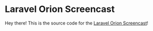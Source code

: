 # Laravel Orion Screencast
Hey there! This is the source code for the [Laravel Orion Screencast](https://youtube.com/playlist?list=PLFZAa7EupbB5AswPlSTpd9vq7ifHXjiBp)!
